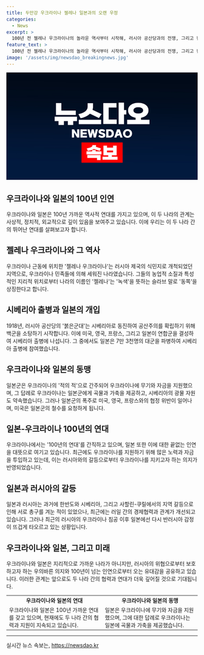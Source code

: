 ```yaml
---
title: 두만강 우크라이나 젤레나 일본과의 오랜 우정
categories:
  - News
excerpt: >
  100년 전 젤레나 우크라이나의 놀라운 역사부터 시작해, 러시아 공산당과의 전쟁, 그리고 현재의 정상회담까지, 일본-우크라이나-러시아의 관계는 복잡하고 긴밀한 연대를 보여주고 있습니다. 일본의 러시아에 대한 반발과 우크라이나에 지속적인 지원은 100년의 인연과 근대 역사의 악연으로부터 비롯된 것으로 분석됩니다. 1,368억원의 지원을 통해 현재의 관계는 이전과는 다른 양상을 보여주고 있습니다.
feature_text: >
  100년 전 젤레나 우크라이나의 놀라운 역사부터 시작해, 러시아 공산당과의 전쟁, 그리고 현재의 정상회담까지, 일본-우크라이나-러시아의 관계는 복잡하고 긴밀한 연대를 보여주고 있습니다. 일본의 러시아에 대한 반발과 우크라이나에 지속적인 지원은 100년의 인연과 근대 역사의 악연으로부터 비롯된 것으로 분석됩니다. 1,368억원의 지원을 통해 현재의 관계는 이전과는 다른 양상을 보여주고 있습니다.
image: '/assets/img/newsdao_breakingnews.jpg'
---
```


<p><img src="/assets/img/newsdao_breakingnews.jpg" alt="bookingtag 속보" /></p>

<h2 data-ke-size="size26">우크라이나와 일본의 100년 인연</h2>

<p data-ke-size="size16">우크라이나와 일본은 100년 가까운 역사적 연대를 가지고 있으며, 이 두 나라의 관계는 사상적, 정치적, 외교적으로 깊이 있음을 보여주고 있습니다. 이에 우리는 이 두 나라 간의 뛰어난 연대를 살펴보고자 합니다.</p>

<h2 data-ke-size="size26">젤레나 우크라이나와 그 역사</h2>

<p data-ke-size="size16">우크라이나 근동에 위치한 '젤레나 우크라이나'는 러시아 제국의 식민지로 개척되었던 지역으로, 우크라이나 민족들에 의해 세워진 나라였습니다. 그들의 농업적 소질과 특성적인 지리적 위치로부터 나라의 이름인 '젤레나'는 '녹색'을 뜻하는 슬라브 말로 '동쪽'을 상징한다고 합니다.</p>

<h2 data-ke-size="size26">시베리아 출병과 일본의 개입</h2>

<p data-ke-size="size16">1918년, 러시아 공산당의 '붉은군대'는 시베리아로 동진하여 공산주의를 확립하기 위해 백군을 소탕하기 시작합니다. 이에 미국, 영국, 프랑스, 그리고 일본이 연합군을 결성하여 시베리아 출병에 나섭니다. 그 중에서도 일본은 7만 3천명의 대군을 파병하여 시베리아 출병에 참여했습니다.</p>

<h2 data-ke-size="size26">우크라이나와 일본의 동맹</h2>

<p data-ke-size="size16">일본군은 우크라이나의 '적의 적'으로 간주되어 우크라이나에 무기와 자금을 지원했으며, 그 답례로 우크라이나는 일본군에게 곡물과 가축을 제공하고, 시베리아의 광물 자원도 약속했습니다. 그러나 일본군의 폭주로 미국, 영국, 프랑스와의 협정 위반이 일어나며, 미국은 일본군의 철수를 요청하게 됩니다.</p>

<h2 data-ke-size="size26">일본-우크라이나 100년의 연대</h2>

<p data-ke-size="size16">우크라이나에서는 '100년의 연대'를 간직하고 있으며, 일본 또한 이에 대한 끝없는 인연을 대뜻으로 여기고 있습니다. 최근에도 우크라이나를 지원하기 위해 많은 노력과 자금을 투입하고 있는데, 이는 러시아와의 갈등으로부터 우크라이나를 지키고자 하는 의지가 반영되었습니다.</p>

<h2 data-ke-size="size26">일본과 러시아의 갈등</h2>

<p data-ke-size="size16">일본과 러시아는 과거에 한반도와 시베리아, 그리고 사할린-쿠릴에서의 지역 갈등으로 인해 서로 총구를 겨눈 적이 있었으나, 최근에는 러일 간의 경제협력과 관계가 개선되고 있습니다. 그러나 최근의 러시아의 우크라이나 침공 이후 일본에선 다시 반러시아 감정이 뜨겁게 타오르고 있는 상황입니다.</p>

<h2 data-ke-size="size26">우크라이나와 일본, 그리고 미래</h2>

<p data-ke-size="size16">우크라이나와 일본은 지리적으로 가까운 나라가 아니지만, 러시아의 위협으로부터 보호하고자 하는 우의바른 의지와 100년이 넘는 인연으로부터 오는 유대감을 공유하고 있습니다. 이러한 관계는 앞으로도 두 나라 간의 협력과 연대가 더욱 깊어질 것으로 기대됩니다.</p>

<table>
    <tbody>
        <tr>
            <td style="text-align: center; height: 17px;"><b>우크라이나와 일본의 연대</b></td>
            <td style="text-align: center; height: 17px;"><b>우크라이나와 일본의 동맹</b></td>
        </tr>
        <tr>
            <td>우크라이나와 일본은 100년 가까운 연대를 갖고 있으며, 현재에도 두 나라 간의 협력과 지원이 지속되고 있습니다.</td>
            <td>일본은 우크라이나에 무기와 자금을 지원했으며, 그에 대한 답례로 우크라이나는 일본에 곡물과 가축을 제공했습니다.</td>
        </tr>
    </tbody>
</table>

<p><hr></p>
실시간 뉴스 속보는, <a href="https://newsdao.kr" rel="dofollow">https://newsdao.kr</a>


